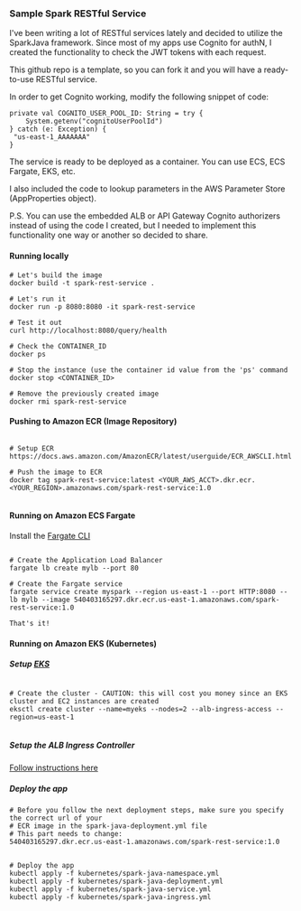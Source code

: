 ### Sample Spark RESTful Service 

I've been writing a lot of RESTful services lately and decided to utilize the SparkJava framework. Since most of my apps use Cognito for authN, I created the functionality to check the JWT tokens with each request.

This github repo is a template, so you can fork it and you will have a ready-to-use RESTful service. 


In order to get Cognito working, modify the following snippet of code:

```
private val COGNITO_USER_POOL_ID: String = try {
    System.getenv("cognitoUserPoolId")
} catch (e: Exception) {
 "us-east-1_AAAAAAA"
}
```

The service is ready to be deployed as a container. You can use ECS, ECS Fargate, EKS, etc. 

I also included the code to lookup parameters in the AWS Parameter Store (AppProperties object). 

P.S. You can use the embedded ALB or API Gateway Cognito authorizers instead of using the code I created, but I needed to implement this functionality one way or another so decided to share. 

#### Running locally
```
# Let's build the image
docker build -t spark-rest-service .

# Let's run it
docker run -p 8080:8080 -it spark-rest-service

# Test it out
curl http://localhost:8080/query/health

# Check the CONTAINER_ID
docker ps

# Stop the instance (use the container id value from the 'ps' command
docker stop <CONTAINER_ID>

# Remove the previously created image
docker rmi spark-rest-service

```

#### Pushing to Amazon ECR (Image Repository)

```docker

# Setup ECR
https://docs.aws.amazon.com/AmazonECR/latest/userguide/ECR_AWSCLI.html

# Push the image to ECR 
docker tag spark-rest-service:latest <YOUR_AWS_ACCT>.dkr.ecr.<YOUR_REGION>.amazonaws.com/spark-rest-service:1.0


```
#### Running on Amazon ECS Fargate
Install the [Fargate CLI](https://github.com/awslabs/fargatecli) 

``` 

# Create the Application Load Balancer
fargate lb create mylb --port 80 

# Create the Fargate service
fargate service create myspark --region us-east-1 --port HTTP:8080 --lb mylb --image 540403165297.dkr.ecr.us-east-1.amazonaws.com/spark-rest-service:1.0

That's it!

```
#### Running on Amazon EKS (Kubernetes)

##### Setup [EKS](https://eksctl.io/)
```docker

# Create the cluster - CAUTION: this will cost you money since an EKS cluster and EC2 instances are created
eksctl create cluster --name=myeks --nodes=2 --alb-ingress-access --region=us-east-1


```

##### Setup the ALB Ingress Controller 
[Follow instructions here](https://kubernetes-sigs.github.io/aws-alb-ingress-controller/guide/controller/setup/)

##### Deploy the app
```docker
# Before you follow the next deployment steps, make sure you specify the correct url of your
# ECR image in the spark-java-deployment.yml file
# This part needs to change: 
540403165297.dkr.ecr.us-east-1.amazonaws.com/spark-rest-service:1.0


# Deploy the app
kubectl apply -f kubernetes/spark-java-namespace.yml
kubectl apply -f kubernetes/spark-java-deployment.yml
kubectl apply -f kubernetes/spark-java-service.yml
kubectl apply -f kubernetes/spark-java-ingress.yml



```
